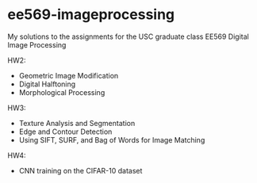 # ee569-imageprocessing
My solutions to the assignments for the USC graduate class EE569 Digital Image Processing

HW2:
  - Geometric Image Modification
  - Digital Halftoning
  - Morphological Processing

HW3:
  - Texture Analysis and Segmentation
  - Edge and Contour Detection
  - Using SIFT, SURF, and Bag of Words for Image Matching

HW4:
  - CNN training on the CIFAR-10 dataset
